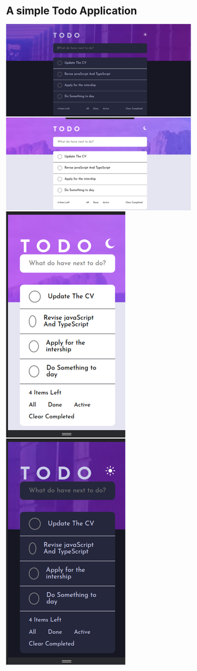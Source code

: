 # A simple Todo Application

![](./README/1.png)
![](./README/2.png)
![](./README/3.png)
![](./README/4.png)
